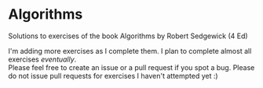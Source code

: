 # Algorithms
Solutions to exercises of the book Algorithms by Robert Sedgewick (4 Ed)

I'm adding more exercises as I complete them. I plan to complete almost all 
exercises *eventually*.\
Please feel free to create an issue or a pull request if you spot a bug. Please 
do not issue pull requests for exercises I haven't attempted yet :)